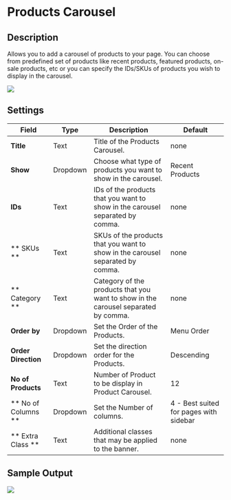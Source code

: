 #  Products Carousel

## Description

Allows you to add a carousel of products to your page. You can choose from predefined set of products like recent products, featured products, on-sale products, etc or you can specify the IDs/SKUs of products you wish to display in the carousel.

![](https://raw.githubusercontent.com/ibndawood/mcwpdoc/master/assets/images/vc-ProductsCarousel-setting..png)

## Settings

| Field | Type | Description | Default
| -- | -- | -- | -- |
| **Title** | Text | Title of the Products Carousel. | none
| **Show** | Dropdown | Choose what type of products you want to show in the carousel. | Recent Products
| **IDs** | Text | IDs of the products that you want to show in the carousel separated by comma.| none
| ** SKUs ** | Text | SKUs of the products that you want to show in the carousel separated by comma. |  none
| ** Category ** | Text |  Category of the products that you want to show in the carousel separated by comma. | none
| **Order by** | Dropdown | Set the Order of the Products. | Menu Order
| **Order Direction** | Dropdown | Set the direction order for the Products. | Descending
| **No of Products** | Text | Number of Product to be display in Product Carousel. | 12
| ** No of Columns ** | Dropdown |Set the Number of columns. |  4 - Best suited for pages with sidebar
| ** Extra Class ** | Text | Additional classes that may be applied to the banner. | none


## Sample Output

![](https://raw.githubusercontent.com/ibndawood/mcwpdoc/master/assets/images/vc-ProductsCarousel-output.png)

